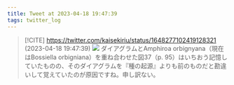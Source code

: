 ```yaml
---
title: Tweet at 2023-04-18 19:47:39
tags: twitter_log
---
```


> [!CITE] https://twitter.com/kaisekiriu/status/1648277102419128321 (2023-04-18 19:47:39)
> ![](https://twitter.com/kaisekiriu/status/1648277102419128321)
> ダイアグラムとAmphiroa orbignyana（現在はBossiella orbigniana）を重ね合わせた図37（p. 95）はいちおう記憶していたものの、そのダイアグラムを『種の起源』よりも前のものだと勘違いして覚えていたのが原因ですね。申し訳ない。
